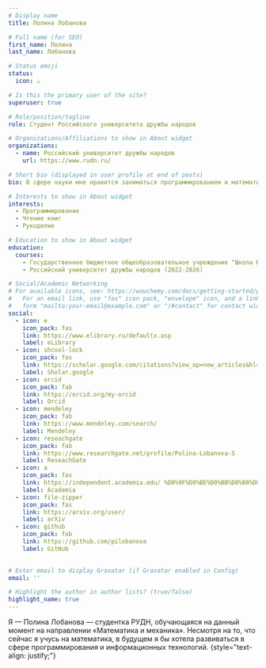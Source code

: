 ```yaml
---
# Display name
title: Полина Лобанова

# Full name (for SEO)
first_name: Полина
last_name: Лобанова

# Status emoji
status:
  icon: ☕️

# Is this the primary user of the site?
superuser: true

# Role/position/tagline
role: Студент Российского университета дружбы народов

# Organizations/Affiliations to show in About widget
organizations:
  - name: Российский университет дружбы народов
    url: https://www.rudn.ru/

# Short bio (displayed in user profile at end of posts)
bio: В сфере науки мне нравится заниматься программированием и математикой.

# Interests to show in About widget
interests:
  - Программирование
  - Чтение книг
  - Рукоделие 

# Education to show in About widget
education:
  courses:
    - Государственное бюджетное общеобразовательное учреждение "Школа №1179" (2011-2022)
    - Российский университет дружбы народов (2022-2026)

# Social/Academic Networking
# For available icons, see: https://wowchemy.com/docs/getting-started/page-builder/#icons
#   For an email link, use "fas" icon pack, "envelope" icon, and a link in the
#   form "mailto:your-email@example.com" or "/#contact" for contact widget.
social:
  - icon: e
    icon_pack: fas
    link: https://www.elibrary.ru/defaultx.asp
    label: eLibrary
  - icon: shcool-lock
    icon_pack: fas
    link: https://scholar.google.com/citations?view_op=new_articles&hl=ru&imq=Lobanova+Polina#
    label: Sholar.google
  - icon: orcid
    icon_pack: fab
    link: https://orcid.org/my-orcid
    label: Orcid
  - icon: mendeley
    icon_pack: fab
    link: https://www.mendeley.com/search/
    label: Mendeley
  - icon: reseachgate
    icon_pack: fab
    link: https://www.researchgate.net/profile/Polina-Lobanova-5
    label: ReseachGate
  - icon: a
    icon_pack: fas
    link: https://independent.academia.edu/ %D0%9F%D0%BE%D0%BB%D0%B8%D0%BD%D0%B0%D0%9B%D0%BE%D0%B1%D0%B0%D0%BD%D0%BE%D0%B2%D0%B05
    label: Academia
  - icon: file-zipper
    icon_pack: fas
    link: https://arxiv.org/user/
    label: arXiv
  - icon: github
    icon_pack: fab
    link: https://github.com/pilobanova
    label: GitHub 
 

# Enter email to display Gravatar (if Gravatar enabled in Config)
email: ''

# Highlight the author in author lists? (true/false)
highlight_name: true
---
```


Я — Полина Лобанова — студентка РУДН, обучающаяся на данный момент на направлении «Математика и механика». Несмотря на то, что сейчас я учусь на математика, в будущем я бы хотела развиваться в сфере программирования и информационных технологий.
{style="text-align: justify;"}
